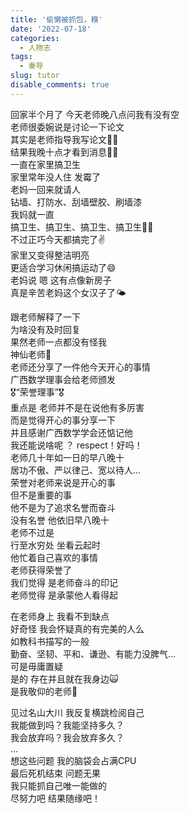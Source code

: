```yaml
---
title: '偷懒被抓包，糗'
date: '2022-07-18'
categories:
  - 人物志
tags:
  - 秦导
slug: tutor
disable_comments: true
---
```


回家半个月了
今天老师晚八点问我有没有空   
老师很委婉说是讨论一下论文     
其实是老师指导我写论文🤦‍♀️     
结果我晚十点才看到消息🤦‍♀️   
一直在家里搞卫生  
家里常年没人住 发霉了  
老妈一回来就请人  
钻墙、打防水、刮墙壁胶、刷墙漆  
我妈就一直  
搞卫生、搞卫生、搞卫生、搞卫生🤦‍♀️  
不过正巧今天都搞完了✌️  
家里又变得整洁明亮  
更适合学习休闲搞运动了😄  
老妈说 嗯 这有点像新房子  
真是辛苦老妈这个女汉子了🌤   

跟老师解释了一下   
为啥没有及时回复  
果然老师一点都没有怪我  
神仙老师🎉  
老师还分享了一件他今天开心的事情  
广西数学理事会给老师颁发  
🎖“荣誉理事”🎖   
重点是 老师并不是在说他有多厉害  
而是觉得开心的事分享一下  
并且感谢广西数学学会还惦记他  
我还能说啥呢 ？ respect！好吗！  
老师几十年如一日的早八晚十  
居功不傲、严以律己、宽以待人…  
荣誉对老师来说是开心的事  
但不是重要的事  
他不是为了追求名誉而奋斗  
没有名誉 他依旧早八晚十  
老师不过是  
行至水穷处 坐看云起时  
他忙着自己喜欢的事情   
老师获得荣誉了  
我们觉得 是老师奋斗的印记   
老师觉得 是承蒙他人看得起  

在老师身上 我看不到缺点   
好奇怪 我会怀疑真的有完美的人么  
如教科书描写的一般  
勤奋、坚韧、平和、谦逊、有能力没脾气…   
可是毋庸置疑   
是的 存在并且就在我身边🙀  
是我敬仰的老师💐  

见过名山大川 我反复横跳检阅自己   
我能做到吗？我能坚持多久？  
我会放弃吗？我会放弃多久？  
…  
想这些问题 我的脑袋会占满CPU  
最后死机结束 问题无果  
我只能抓自己唯一能做的  
尽努力吧 结果随缘吧！  